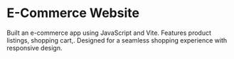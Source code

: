 # E-Commerce Website
Built an e-commerce app using JavaScript and Vite. Features product listings, shopping cart,. Designed for a seamless shopping experience with responsive design.
